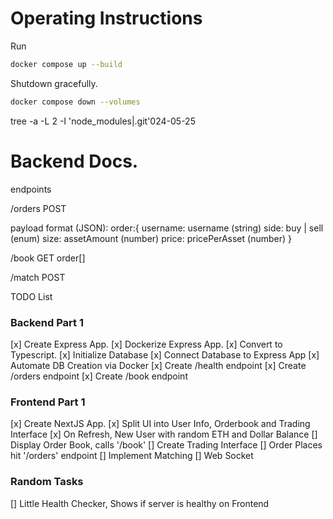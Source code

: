 # Operating Instructions

Run

```bash
docker compose up --build
```

Shutdown gracefully.

```bash
docker compose down --volumes
```

tree -a -L 2 -I 'node_modules|.git'024-05-25

# Backend Docs.

endpoints

/orders
POST

payload format (JSON):
order:{
username: username (string)
side: buy | sell (enum)
size: assetAmount (number)
price: pricePerAsset (number)
}

/book
GET
order[]

/match
POST

TODO List

### Backend Part 1

[x] Create Express App.
[x] Dockerize Express App.
[x] Convert to Typescript.
[x] Initialize Database
[x] Connect Database to Express App
[x] Automate DB Creation via Docker
[x] Create /health endpoint
[x] Create /orders endpoint
[x] Create /book endpoint

### Frontend Part 1

[x] Create NextJS App.
[x] Split UI into User Info, Orderbook and Trading Interface
[x] On Refresh, New User with random ETH and Dollar Balance
[] Display Order Book, calls '/book'
[] Create Trading Interface
[] Order Places hit '/orders' endpoint
[] Implement Matching
[] Web Socket

### Random Tasks

[] Little Health Checker, Shows if server is healthy on Frontend
